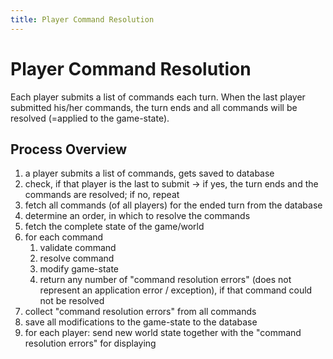 ```yaml
---
title: Player Command Resolution
---
```


# Player Command Resolution

Each player submits a list of commands each turn. When the last player submitted his/her commands, the turn ends and all commands will be resolved (=applied to the game-state).

## Process Overview

1. a player submits a list of commands, gets saved to database
2.  check, if that player is the last to submit -> if yes, the turn ends and the commands are resolved; if no, repeat
3. fetch all commands (of all players) for the ended turn from the database
4. determine an order, in which to resolve the commands
5. fetch the complete state of the game/world
6. for each command
   1. validate command
   2. resolve command
   3. modify game-state
   4. return any number of "command resolution errors" (does not represent an application error / exception), if that command could not be resolved
7. collect "command resolution errors" from all commands
8. save all modifications to the game-state to the database
9. for each player: send new world state together with the "command resolution errors" for displaying